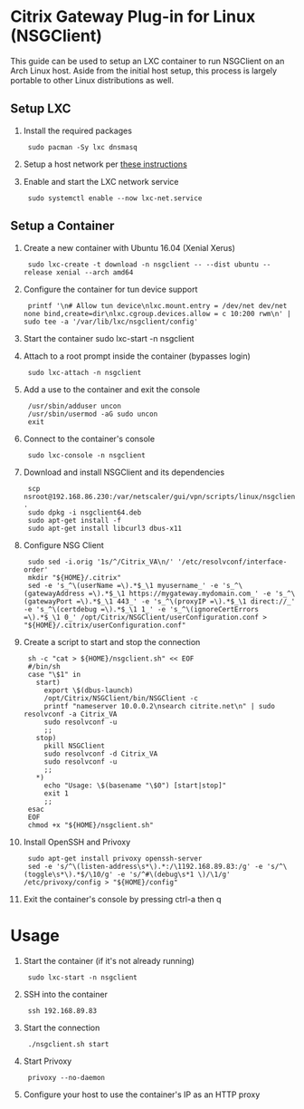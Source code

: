 # Citrix Gateway Plug-in for Linux (NSGClient)
This guide can be used to setup an LXC container to run NSGClient on an Arch Linux host. Aside from the initial host setup, this process is largely portable to other Linux distributions as well.

## Setup LXC
1. Install the required packages

		sudo pacman -Sy lxc dnsmasq

1. Setup a host network per [these instructions](https://wiki.archlinux.org/index.php/Linux_Containers#Host_network_configuration)

1. Enable and start the LXC network service

		sudo systemctl enable --now lxc-net.service

## Setup a Container
1. Create a new container with Ubuntu 16.04 (Xenial Xerus)

		sudo lxc-create -t download -n nsgclient -- --dist ubuntu --release xenial --arch amd64

1. Configure the container for tun device support

		printf '\n# Allow tun device\nlxc.mount.entry = /dev/net dev/net none bind,create=dir\nlxc.cgroup.devices.allow = c 10:200 rwm\n' | sudo tee -a '/var/lib/lxc/nsgclient/config'

1. Start the container
		sudo lxc-start -n nsgclient

1. Attach to a root prompt inside the container (bypasses login)

		sudo lxc-attach -n nsgclient

1. Add a use to the container and exit the console

		/usr/sbin/adduser uncon
		/usr/sbin/usermod -aG sudo uncon
		exit

1. Connect to the container's console

		sudo lxc-console -n nsgclient

1. Download and install NSGClient and its dependencies

		scp nsroot@192.168.86.230:/var/netscaler/gui/vpn/scripts/linux/nsgclient64.deb .
		sudo dpkg -i nsgclient64.deb
		sudo apt-get install -f
		sudo apt-get install libcurl3 dbus-x11

1. Configure NSG Client

		sudo sed -i.orig '1s/^/Citrix_VA\n/' '/etc/resolvconf/interface-order'
		mkdir "${HOME}/.citrix"
		sed -e 's_^\(userName =\).*$_\1 myusername_' -e 's_^\(gatewayAddress =\).*$_\1 https://mygateway.mydomain.com_' -e 's_^\(gatewayPort =\).*$_\1 443_' -e 's_^\(proxyIP =\).*$_\1 direct://_' -e 's_^\(certdebug =\).*$_\1 1_' -e 's_^\(ignoreCertErrors =\).*$_\1 0_' /opt/Citrix/NSGClient/userConfiguration.conf > "${HOME}/.citrix/userConfiguration.conf"

1. Create a script to start and stop the connection

		sh -c "cat > ${HOME}/nsgclient.sh" << EOF
		#/bin/sh
		case "\$1" in
		  start)
		    export \$(dbus-launch)
		    /opt/Citrix/NSGClient/bin/NSGClient -c
		    printf "nameserver 10.0.0.2\nsearch citrite.net\n" | sudo resolvconf -a Citrix_VA
		    sudo resolvconf -u
		    ;;
		  stop)
		    pkill NSGClient
		    sudo resolvconf -d Citrix_VA
		    sudo resolvconf -u
		    ;;
		  *)
		    echo "Usage: \$(basename "\$0") [start|stop]"
		    exit 1
		    ;;
		esac
		EOF
		chmod +x "${HOME}/nsgclient.sh"

1. Install OpenSSH and Privoxy

		sudo apt-get install privoxy openssh-server
		sed -e 's/^\(listen-address\s*\).*:/\1192.168.89.83:/g' -e 's/^\(toggle\s*\).*$/\10/g' -e 's/^#\(debug\s*1 \)/\1/g' /etc/privoxy/config > "${HOME}/config"

1. Exit the container's console by pressing ctrl-a then q

# Usage

1. Start the container (if it's not already running)

		sudo lxc-start -n nsgclient

1. SSH into the container

		ssh 192.168.89.83

1. Start the connection

		./nsgclient.sh start

1. Start Privoxy

		privoxy --no-daemon

1. Configure your host to use the container's IP as an HTTP proxy
